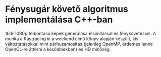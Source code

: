 # Fénysugár követő algoritmus implementálása C++-ban
16:9 1080p felbontású képek generálása élsimítással és fénykövetéssel. A munka a Raytracing in a weekend című könyv alapján készült, kis változtatásokkal mint párhuzamosítás (jelenleg OpenMP, érdemes lenne OpenCL-re áttérni a későbbiekben) és HD minőség.
